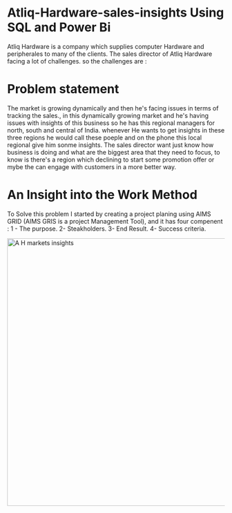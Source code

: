 # Atliq-Hardware-sales-insights Using SQL and Power Bi
Atliq Hardware is a company which supplies computer Hardware and peripherales to many of the clients. The sales director of Atliq Hardware facing a lot of challenges. so the challenges are : 
# Problem statement
The market is growing dynamically and then he's facing issues in terms of tracking the sales., in this dynamically growing market and he's having issues with insights of this business so he has this regional managers for north, south and central of India. whenever He wants to get insights in these three regions he would call these poeple and on the phone this local regional give him sonme insights. 
The sales director want just know how business is doing and what are the biggest area that they need to focus, to know is there's a region which declining to start some promotion offer or mybe the can engage with customers in a more better way. 
# An Insight into the Work Method
To Solve this problem I started by creating a project planing using AIMS GRID (AIMS GRIS is a project Management Tool), and it has four compenent : 
  1 - The purpose.
  2- Steakholders.
  3- End Result.
  4- Success criteria.


<img width="620" alt="A H markets insights" src="https://github.com/zakelasli/Atliq-Hardware-sales-insights/assets/149749616/f6032277-e5d0-4c2c-970e-5608f4bb260e">
